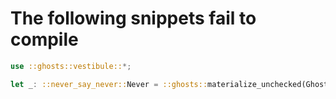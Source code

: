 # The following snippets fail to compile

```rust ,compile_fail
use ::ghosts::vestibule::*;

let _: ::never_say_never::Never = ::ghosts::materialize_unchecked(Ghost);
```

<!-- Templated by `cargo-generate` using https://github.com/danielhenrymantilla/proc-macro-template -->
